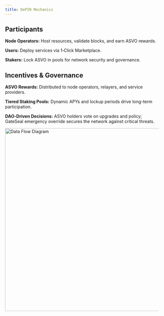 ```yaml
---
title: DePIN Mechanics
---
```


## Participants

**Node Operators:** Host resources, validate blocks, and earn ASVO rewards.

**Users:** Deploy services via 1‑Click Marketplace.

**Stakers:** Lock ASVO in pools for network security and governance.

## Incentives & Governance

**ASVO Rewards:** Distributed to node operators, relayers, and service providers.

**Tiered Staking Pools:** Dynamic APYs and lockup periods drive long-term participation.

**DAO‑Driven Decisions:** ASVO holders vote on upgrades and policy; GateSeal emergency override secures the network against critical threats.

<img src="/img/depin.png" alt="Data Flow Diagram" width="800" height="600" />